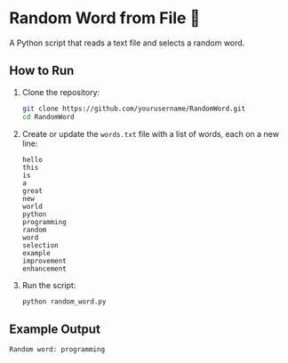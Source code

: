 # Random Word from File 🎲

A Python script that reads a text file and selects a random word.

## How to Run
1. Clone the repository:
   ```bash
   git clone https://github.com/yourusername/RandomWord.git
   cd RandomWord
   ```

2. Create or update the `words.txt` file with a list of words, each on a new line:
   ```plaintext
   hello
   this
   is
   a
   great
   new
   world
   python
   programming
   random
   word
   selection
   example
   improvement
   enhancement
   ```

3. Run the script:
   ```bash
   python random_word.py
   ```

## Example Output
```
Random word: programming
```